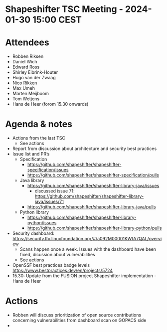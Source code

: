 # Shapeshifter TSC Meeting - 2024-01-30 15:00 CEST

# Attendees
- Robben Riksen
- Daniel Wich
- Edward Ross
- Shirley Eibrink-Houter
- Hugo van der Zwaag
- Nico Rikken
- Max Umeh
- Marten Meijboom
- Tom Wetjens
- Hans de Heer (forom 15.30 onwards)

# Agenda & notes
- Actions from the last TSC
  - See actions
- Report from discussion about architecture and security best practices
- Issue list and PR’s
  - Specification
      - https://github.com/shapeshifter/shapeshifter-specification/issues
      - https://github.com/shapeshifter/shapeshifter-specification/pulls
  - Java library
      - https://github.com/shapeshifter/shapeshifter-library-java/issues
           - discussed issue 71: https://github.com/shapeshifter/shapeshifter-library-java/issues/71
      - https://github.com/shapeshifter/shapeshifter-library-java/pulls
  - Python library
      - https://github.com/shapeshifter/shapeshifter-library-python/issues
      - https://github.com/shapeshifter/shapeshifter-library-python/pulls
- Security dashboard: https://security.lfx.linuxfoundation.org/#/a092M00001KWtA7QAL/overview
  - Scans happen once a week. Issues with the dashboard have been fixed, dicussion about vulnerabilities
  - See actions
- OpenSSF best practices badge levels https://www.bestpractices.dev/en/projects/5724
- 15.30: Update from the FUSION project Shapeshifter implementation - Hans de Heer

# Actions
- Robben will discuss prioritization of open source contributions concerning vulnerabilities from dashboard scan on GOPACS side
- 
